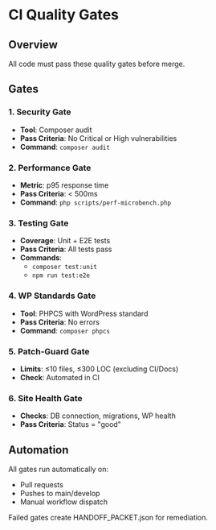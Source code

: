 # CI Quality Gates

## Overview
All code must pass these quality gates before merge.

## Gates

### 1. Security Gate
- **Tool**: Composer audit
- **Pass Criteria**: No Critical or High vulnerabilities
- **Command**: `composer audit`

### 2. Performance Gate
- **Metric**: p95 response time
- **Pass Criteria**: < 500ms
- **Command**: `php scripts/perf-microbench.php`

### 3. Testing Gate
- **Coverage**: Unit + E2E tests
- **Pass Criteria**: All tests pass
- **Commands**: 
  - `composer test:unit`
  - `npm run test:e2e`

### 4. WP Standards Gate
- **Tool**: PHPCS with WordPress standard
- **Pass Criteria**: No errors
- **Command**: `composer phpcs`

### 5. Patch-Guard Gate
- **Limits**: ≤10 files, ≤300 LOC (excluding CI/Docs)
- **Check**: Automated in CI

### 6. Site Health Gate
- **Checks**: DB connection, migrations, WP health
- **Pass Criteria**: Status = "good"

## Automation

All gates run automatically on:
- Pull requests
- Pushes to main/develop
- Manual workflow dispatch

Failed gates create HANDOFF_PACKET.json for remediation.
